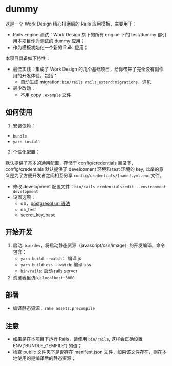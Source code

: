# dummy

这是一个 Work Design 精心打磨后的 Rails 应用模板，主要用于：
* Rails Engine 测试：Work Design 旗下的所有 engine 下的 test/dummy 都引用本项目作为测试的 dummy 应用；
* 作为模板初始化一个新的 Rails 应用；

本项目具备如下特性：
* 最佳实践：集成了 Work Design 的几个基础项目，给你带来了完全没有副作用的开发体验，包括：
  * 自动生成 migration: `bin/rails rails_extend:migrations`，[详见]()
* 最少改动：
  * 不用 copy `.example` 文件

## 如何使用
1. 安装依赖：
  * `bundle`
  * `yarn install`
2. 个性化配置：

默认提供了基本的通用配置，存储于 config/credentials 目录下，config/credentials 默认提供了 development 环境和 test 环境的 key, 此举的意义是为了方便开发者之间相互分享 `config/credentials/[name].yml.enc` 文件。

  * 修改 development 配置文件：`bin/rails credentials:edit --environment development`
  * 设置选项：
    * db，[postgresql url 语法](https://www.postgresql.org/docs/current/libpq-connect.html#LIBPQ-CONNSTRING)
    * db_test
    * secret_key_base

## 开始开发
1. 启动: `bin/dev`，将启动静态资源（javascript/css/image）的开发编译，命令包含：
   * `yarn build --watch`： 编译 js
   * `yarn build:css --watch`: 编译 css
   * `bin/rails`: 启动 rails server
2. 浏览器里访问: `localhost:3000`

## 部署
* 编译静态资源：`rake assets:precompile`

## 注意
* 如果是在本项目下运行 Rails，请使用 `bin/rails`, 这样会正确设置 ENV['BUNDLE_GEMFILE'] 的值；
* 检查 public 文件夹下是否存在 manifest.json 文件，如果该文件存在，则在本地使用的是编译后的静态资源；
